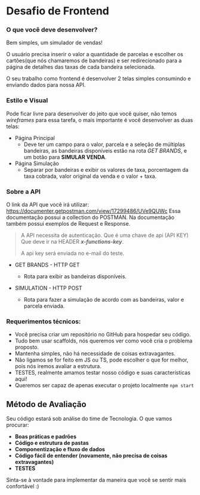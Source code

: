 # Desafio de Frontend

### O que você deve desenvolver?
Bem simples, um simulador de vendas!

O usuário precisa inserir o valor a quantidade de parcelas e escolher os cartões(que nós chamaremos de bandeiras) e ser redirecionado 
para a página de detalhes das taxas de cada bandeira selecionada. 

O seu trabalho como frontend é desenvolver 2 telas simples consumindo e enviando dados para nossa API.

### Estilo e Visual
Pode ficar livre para desenvolver do jeito que você quiser, não temos _wireframes_ para essa tarefa, o mais importante é você desenvolver as duas telas:
  - Página Principal
    - Deve ter um campo para o valor, parcela e a seleção de múltiplas bandeiras, as bandeiras disponíveis estão na rota _GET BRANDS_, e um botão para **SIMULAR VENDA**.
  - Página Simulação
    - Separar por bandeiras e exibir os valores de taxa, porcentagem da taxa cobrada, valor original da venda e o valor + taxa.

### Sobre a API
O link da API que você irá utilizar: https://documenter.getpostman.com/view/17299486/UVe9QUWc
Essa documentação possui a collection do POSTMAN. Na documentação também possui exemplos de Request e Response.

> A API necessita de autenticação. Que é uma chave de api (API KEY) Que deve ir na HEADER __*x-functions-key*__. 
> 
> A api key será enviada no e-mail do teste.

- GET BRANDS - HTTP GET
  - Rota para exibir as bandeiras disponíveis.

- SIMULATION - HTTP POST
  - Rota para fazer a simulação de acordo com as bandeiras, valor e parcela enviada.

### Requerimentos técnicos:
- Você precisa criar um repositório no GitHub para hospedar seu código.
- Tudo bem usar scaffolds, nós queremos ver como você cria o problema proposto.
- Mantenha simples, não há necessidade de coisas extravagantes.
- Não ligamos se for feito em JS ou TS, pode escolher o que for melhor, pois nós iremos avaliar a estrutura.
- TESTES, realmente amamos testar nosso código e suas características aqui!
- Queremos ser capaz de apenas executar o projeto localmente `npm start`


## Método de Avaliação

Seu código estará sob análise do time de Tecnologia. O que vamos procurar:
- **Boas práticas e padrões**
- **Código e estrutura de pastas**
- **Componentização e fluxo de dados**
- **Código fácil de entender (novamente, não precisa de coisas extravagantes)**
- **TESTES**

Sinta-se à vontade para implementar da maneira que você se sentir mais confortável :)

